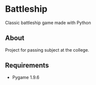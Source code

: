 # Battleship
Classic battleship game made with Python

## About
Project for passing subject at the college.

## Requirements
- Pygame 1.9.6
